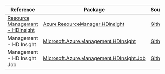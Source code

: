 | Reference | Package | Source |
|---|---|---|
|[Resource Management - HDInsight](resourcemanager.hdinsight-readme.md)|[Azure.ResourceManager.HDInsight](https://www.nuget.org/packages/Azure.ResourceManager.HDInsight)|[Github](https://github.com/Azure/azure-sdk-for-net/blob/main/sdk/hdinsight/Azure.ResourceManager.HDInsight)|
|Management - HD Insight|[Microsoft.Azure.Management.HDInsight](https://www.nuget.org/packages/Microsoft.Azure.Management.HDInsight)|[Github](https://github.com/Azure/azure-sdk-for-net)|
|Management - HD Insight Job|[Microsoft.Azure.Management.HDInsight.Job](https://www.nuget.org/packages/Microsoft.Azure.Management.HDInsight.Job)|[Github](https://github.com/Azure/azure-sdk-for-net)|

